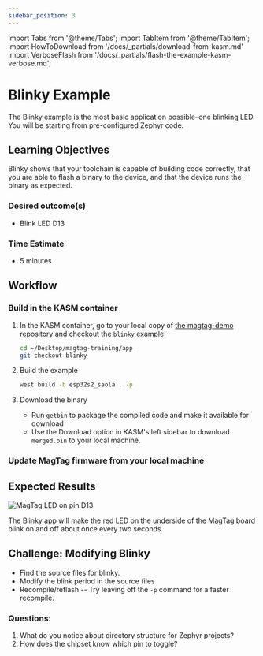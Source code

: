 ```yaml
---
sidebar_position: 3
---
```


import Tabs from '@theme/Tabs';
import TabItem from '@theme/TabItem';
import HowToDownload from '/docs/\_partials/download-from-kasm.md'
import VerboseFlash from '/docs/\_partials/flash-the-example-kasm-verbose.md';

# Blinky Example

The Blinky example is the most basic application possible&ndash;one blinking LED. You will be starting from pre-configured Zephyr code.

## Learning Objectives

Blinky shows that your toolchain is capable of building code correctly, that you are able to flash a binary to the device, and that the device runs the binary as expected.

### Desired outcome(s)
* Blink LED D13

### Time Estimate

* 5 minutes

## Workflow

### Build in the KASM container

1. In the KASM container, go to your local copy of [the magtag-demo repository](https://github.com/golioth/magtag-demo) and checkout the `blinky` example:

    ```bash
    cd ~/Desktop/magtag-training/app
    git checkout blinky
    ```

2. Build the example

    ```bash
    west build -b esp32s2_saola . -p
    ```

3. Download the binary

    * Run `getbin` to package the compiled code and make it available for download
    * Use the Download option in KASM's left sidebar to download `merged.bin` to your local machine.

  <HowToDownload/>

### Update MagTag firmware from your local machine

<VerboseFlash/>

## Expected Results

![MagTag LED on pin D13](../../basic-io-exercises/assets/d13-LED.jpg)

The Blinky app will make the red LED on the underside of the MagTag board blink on and off about once every two seconds.

## Challenge: Modifying Blinky

* Find the source files for blinky. 
* Modify the blink period in the source files 
* Recompile/reflash -- Try leaving off the `-p` command for a faster recompile.

### Questions:
1. What do you notice about directory structure for Zephyr projects?
2. How does the chipset know which pin to toggle?
